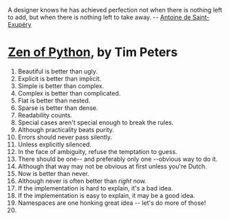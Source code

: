 A designer knows he has achieved perfection not when there is nothing left to add, but when there is nothing left to take away.
-- [Antoine de Saint-Exupéry](https://en.wikiquote.org/wiki/Antoine_de_Saint_Exup%C3%A9ry)

# [Zen of Python](https://www.python.org/dev/peps/pep-0020/), by Tim Peters

1. Beautiful is better than ugly.
1. Explicit is better than implicit.
1. Simple is better than complex.
1. Complex is better than complicated.
1. Flat is better than nested.
1. Sparse is better than dense.
1. Readability counts.
1. Special cases aren't special enough to break the rules.
1. Although practicality beats purity.
1. Errors should never pass silently.
1. Unless explicitly silenced.
1. In the face of ambiguity, refuse the temptation to guess.
1. There should be one-- and preferably only one --obvious way to do it.
1. Although that way may not be obvious at first unless you're Dutch.
1. Now is better than never.
1. Although never is often better than *right* now.
1. If the implementation is hard to explain, it's a bad idea.
1. If the implementation is easy to explain, it may be a good idea.
1. Namespaces are one honking great idea -- let's do more of those!
2. 
